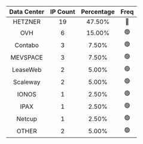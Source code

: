| Data Center | IP Count | Percentage | Freq |
|:------------:|:--------:|:-----------:|:-----:|
| HETZNER | 19 | 47.50% | 🔴 |
| OVH | 6 | 15.00% | 🟢 |
| Contabo | 3 | 7.50% | 🟢 |
| MEVSPACE | 3 | 7.50% | 🟢 |
| LeaseWeb | 2 | 5.00% | 🟢 |
| Scaleway | 2 | 5.00% | 🟢 |
| IONOS | 1 | 2.50% | 🟢 |
| IPAX | 1 | 2.50% | 🟢 |
| Netcup | 1 | 2.50% | 🟢 |
| OTHER | 2 | 5.00% | 🟢 |
